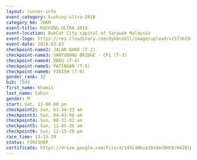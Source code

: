 ```yaml
--- 
layout: runner-info 
event_category: kuching-ultra-2018 
category_km: 70KM 
event-title: KUCHING ULTRA 2018 
event-location: BukCat City capital of Sarawak Malaysia 
event-logo: https://res.cloudinary.com/dykbosktl/image/upload/v1573619473/Logo/kuching-ultra-2018-logo_tlpvm5.png 
event-date: 2018-03-03 
checkpoint-name2: JALAN BAKO (T-2) 
checkpoint-name3: SANTUBONG BRIDGE - CP1 (T-3) 
checkpoint-name4: DBKU (T-4) 
checkpoint-name5: PATINGAN (T-5) 
checkpoint-name6: FINISH (T-6) 
gender_rank: 32
bib: 7043
first_name: Khamis
last_name: Sabin
gender: M
start: Sat, 11-00-00 pm
checkpoint2: Sun, 01-34-33 am
checkpoint3: Sun, 04-43-08 am
checkpoint4: Sun, 08-31-02 am
checkpoint5: Sun, 11-05-36 am
checkpoint6: Sun, 12-15-39 pm
race_time: 13-15-39
status: FINISHER
certificate: https://drive.google.com/file/d/14XL4NkvaJDzdeCRHt8rH4IBlpto7IELE/view?usp=sharing","CERTIFICATE")
--- 
```

